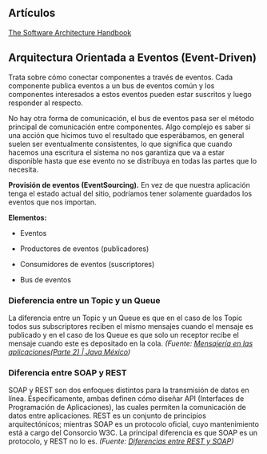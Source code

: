 ## Artículos

[The Software Architecture Handbook](https://www.freecodecamp.org/news/an-introduction-to-software-architecture-patterns/)

## Arquitectura Orientada a Eventos (Event-Driven)

Trata sobre cómo conectar componentes a través de eventos. Cada componente publica eventos a un bus de eventos común y los componentes interesados a estos eventos pueden estar suscritos y luego responder al respecto.

No hay otra forma de comunicación, el bus de eventos pasa ser el método principal de comunicación entre componentes. Algo complejo es saber si una acción que hicimos tuvo el resultado que esperábamos, en general suelen ser eventualmente consistentes, lo que significa que cuando hacemos una escritura el sistema no nos garantiza que va a estar disponible hasta que ese evento no se distribuya en todas las partes que lo necesita.

**Provisión de eventos (EventSourcing).** En vez de que nuestra aplicación tenga el estado actual del sitio, podríamos tener solamente guardados los eventos que nos importan.

**Elementos:**

- Eventos

- Productores de eventos (publicadores)

- Consumidores de eventos (suscriptores)

- Bus de eventos

### Dieferencia entre un Topic y un Queue

La diferencia entre un Topic y un Queue es que en el caso de los Topic todos sus subscriptores reciben el mismo mensajes cuando el mensaje es publicado y en el caso de los Queue es que solo un receptor recibe el mensaje cuando este es depositado en la cola. *(Fuente: [Mensajería en las aplicaciones(Parte 2) | Java México](https://www.javamexico.org/blogs/jali/mensajeri_en_las_aplicaciones_parte_2#:~:text=La%20diferencia%20entre%20un%20Topic,es%20depositado%20en%20la%20cola.))*

### Diferencia entre SOAP y REST

SOAP y REST son dos enfoques distintos para la transmisión de datos en línea. Especificamente, ambas definen cómo diseñar API (Interfaces de Programación de Aplicaciones), las cuales permiten la comunicación de datos entre aplicaciones. REST es un conjunto de principios arquitectónicos; mientras SOAP es un protocolo oficial, cuyo mantenimiento está a cargo del Consorcio W3C. La principal diferencia es que SOAP es un protocolo, y REST no lo es. *(Fuente: [Diferencias entre REST y SOAP](https://www.redhat.com/es/topics/integration/whats-the-difference-between-soap-rest#:~:text=Diferencias%20entre%20SOAP%20y%20REST,-Es%20posible%20que&text=REST%20es%20un%20conjunto%20de%20pautas%20que%20ofrece%20una%20implementaci%C3%B3n,caso%20de%20la%20mensajer%C3%ADa%20XML.))*
